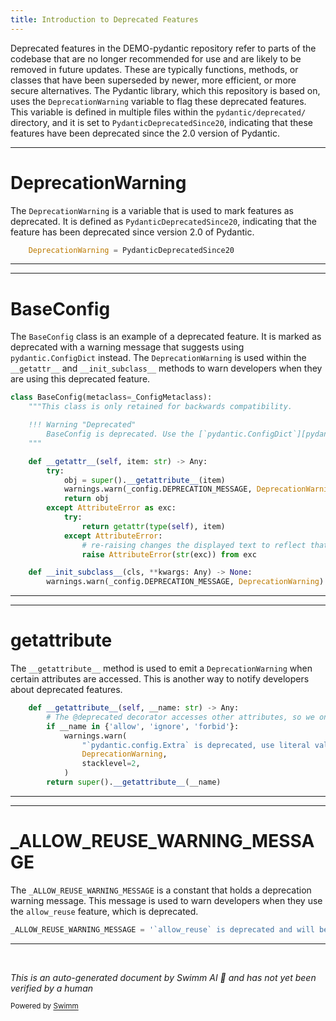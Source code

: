 ```yaml
---
title: Introduction to Deprecated Features
---
```

Deprecated features in the DEMO-pydantic repository refer to parts of the codebase that are no longer recommended for use and are likely to be removed in future updates. These are typically functions, methods, or classes that have been superseded by newer, more efficient, or more secure alternatives. The Pydantic library, which this repository is based on, uses the `DeprecationWarning` variable to flag these deprecated features. This variable is defined in multiple files within the `pydantic/deprecated/` directory, and it is set to `PydanticDeprecatedSince20`, indicating that these features have been deprecated since the 2.0 version of Pydantic.

<SwmSnippet path="/pydantic/deprecated/parse.py" line="17">

---

# DeprecationWarning

The `DeprecationWarning` is a variable that is used to mark features as deprecated. It is defined as `PydanticDeprecatedSince20`, indicating that the feature has been deprecated since version 2.0 of Pydantic.

```python
    DeprecationWarning = PydanticDeprecatedSince20
```

---

</SwmSnippet>

<SwmSnippet path="/pydantic/deprecated/config.py" line="30">

---

# BaseConfig

The `BaseConfig` class is an example of a deprecated feature. It is marked as deprecated with a warning message that suggests using `pydantic.ConfigDict` instead. The `DeprecationWarning` is used within the `__getattr__` and `__init_subclass__` methods to warn developers when they are using this deprecated feature.

```python
class BaseConfig(metaclass=_ConfigMetaclass):
    """This class is only retained for backwards compatibility.

    !!! Warning "Deprecated"
        BaseConfig is deprecated. Use the [`pydantic.ConfigDict`][pydantic.ConfigDict] instead.
    """

    def __getattr__(self, item: str) -> Any:
        try:
            obj = super().__getattribute__(item)
            warnings.warn(_config.DEPRECATION_MESSAGE, DeprecationWarning)
            return obj
        except AttributeError as exc:
            try:
                return getattr(type(self), item)
            except AttributeError:
                # re-raising changes the displayed text to reflect that `self` is not a type
                raise AttributeError(str(exc)) from exc

    def __init_subclass__(cls, **kwargs: Any) -> None:
        warnings.warn(_config.DEPRECATION_MESSAGE, DeprecationWarning)
```

---

</SwmSnippet>

<SwmSnippet path="/pydantic/deprecated/config.py" line="55">

---

# **getattribute**

The `__getattribute__` method is used to emit a `DeprecationWarning` when certain attributes are accessed. This is another way to notify developers about deprecated features.

```python
    def __getattribute__(self, __name: str) -> Any:
        # The @deprecated decorator accesses other attributes, so we only emit a warning for the expected ones
        if __name in {'allow', 'ignore', 'forbid'}:
            warnings.warn(
                "`pydantic.config.Extra` is deprecated, use literal values instead (e.g. `extra='allow'`)",
                DeprecationWarning,
                stacklevel=2,
            )
        return super().__getattribute__(__name)
```

---

</SwmSnippet>

<SwmSnippet path="/pydantic/deprecated/class_validators.py" line="16">

---

# \_ALLOW_REUSE_WARNING_MESSAGE

The `_ALLOW_REUSE_WARNING_MESSAGE` is a constant that holds a deprecation warning message. This message is used to warn developers when they use the `allow_reuse` feature, which is deprecated.

```python
_ALLOW_REUSE_WARNING_MESSAGE = '`allow_reuse` is deprecated and will be ignored; it should no longer be necessary'
```

---

</SwmSnippet>

&nbsp;

*This is an auto-generated document by Swimm AI 🌊 and has not yet been verified by a human*

<SwmMeta version="3.0.0" repo-id="Z2l0aHViJTNBJTNBREVNTy1weWRhbnRpYyUzQSUzQWdpbGFkbmF2b3Q=" repo-name="DEMO-pydantic" doc-type="overview"><sup>Powered by [Swimm](/)</sup></SwmMeta>
